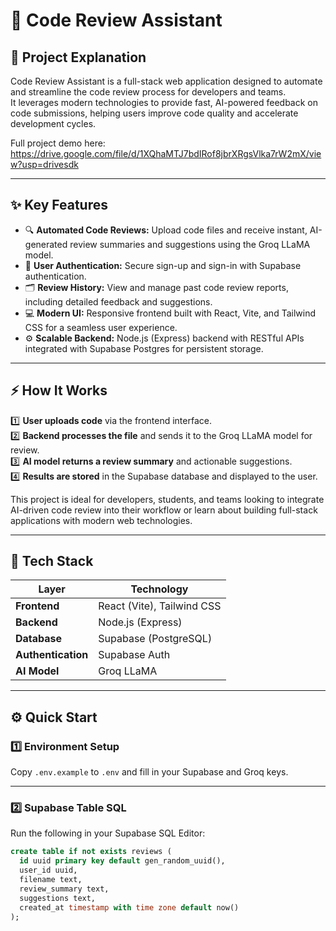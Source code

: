# 🚀 Code Review Assistant

## 📘 Project Explanation
Code Review Assistant is a full-stack web application designed to automate and streamline the code review process for developers and teams.  
It leverages modern technologies to provide fast, AI-powered feedback on code submissions, helping users improve code quality and accelerate development cycles.

Full project demo here:
https://drive.google.com/file/d/1XQhaMTJ7bdIRof8jbrXRgsVlka7rW2mX/view?usp=drivesdk

---

## ✨ Key Features
- 🔍 **Automated Code Reviews:** Upload code files and receive instant, AI-generated review summaries and suggestions using the Groq LLaMA model.  
- 🔐 **User Authentication:** Secure sign-up and sign-in with Supabase authentication.  
- 🗂️ **Review History:** View and manage past code review reports, including detailed feedback and suggestions.  
- 💻 **Modern UI:** Responsive frontend built with React, Vite, and Tailwind CSS for a seamless user experience.  
- ⚙️ **Scalable Backend:** Node.js (Express) backend with RESTful APIs integrated with Supabase Postgres for persistent storage.  

---

## ⚡ How It Works
1️⃣ **User uploads code** via the frontend interface.  
2️⃣ **Backend processes the file** and sends it to the Groq LLaMA model for review.  
3️⃣ **AI model returns a review summary** and actionable suggestions.  
4️⃣ **Results are stored** in the Supabase database and displayed to the user.  

This project is ideal for developers, students, and teams looking to integrate AI-driven code review into their workflow or learn about building full-stack applications with modern web technologies.

---

## 🧩 Tech Stack

| Layer | Technology |
|-------|-------------|
| **Frontend** | React (Vite), Tailwind CSS |
| **Backend** | Node.js (Express) |
| **Database** | Supabase (PostgreSQL) |
| **Authentication** | Supabase Auth |
| **AI Model** | Groq LLaMA |

---

## ⚙️ Quick Start

### 1️⃣ Environment Setup
Copy `.env.example` to `.env` and fill in your Supabase and Groq keys.

---

### 2️⃣ Supabase Table SQL
Run the following in your Supabase SQL Editor:



```sql
create table if not exists reviews (
  id uuid primary key default gen_random_uuid(),
  user_id uuid,
  filename text,
  review_summary text,
  suggestions text,
  created_at timestamp with time zone default now()
);

